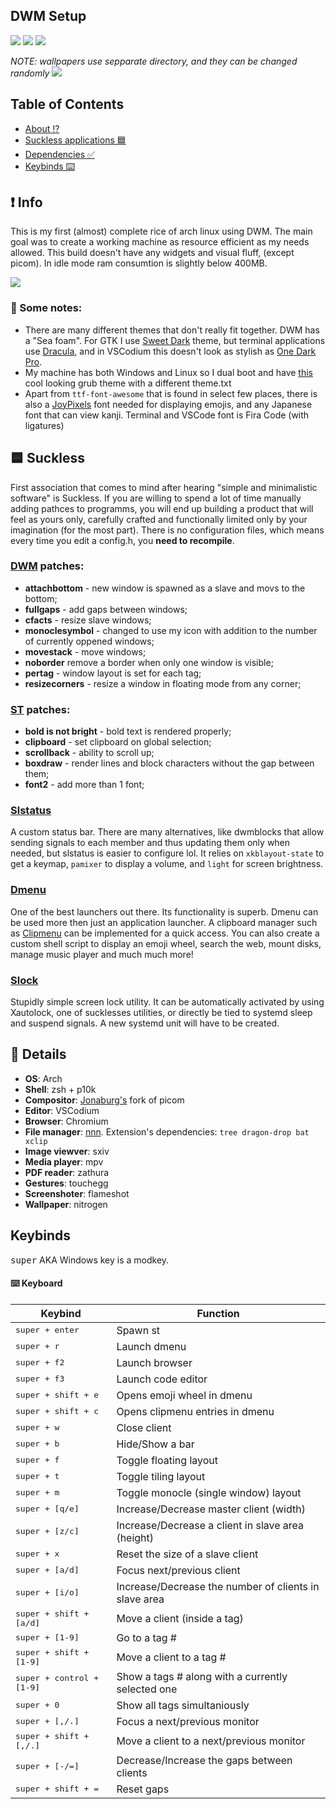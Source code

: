 ## DWM Setup

<img src="https://i.imgur.com/QuYxysY.png">
<img src="https://i.imgur.com/uFCs93Z.png">
<img src="https://i.imgur.com/HINtic6.png">

*NOTE: wallpapers use sepparate directory, and they can be changed randomly*
<img src="https://i.imgur.com/B1pcWLD.png">

## Table of Contents

- [About ⁉️](#about)
- [Suckless applications 🟦](#suckless)
- [Dependencies ✅](#deps)
- [Keybinds ⌨️](#keys)

<a id="about"></a>

## ❗ Info

This is my first (almost) complete rice of arch linux using DWM. The main goal was to create a working machine as resource efficient as my needs allowed. This build doesn't have any widgets and visual fluff, (except picom). In idle mode ram consumtion is slightly below 400MB.

<img src="https://i.imgur.com/uY820t5.png" />

### 📒 Some notes:

+ There are many different themes that don't really fit together. DWM has a "Sea foam". For GTK I use [Sweet Dark](https://www.pling.com/p/1253385) theme, but terminal applications use [Dracula](https://github.com/dracula/dracula-theme), and in VSCodium this doesn't look as stylish as [One Dark Pro](https://marketplace.visualstudio.com/items?itemName=zhuangtongfa.Material-theme). 
+ My machine has both Windows and Linux so I dual boot and have [this](https://github.com/semimqmo/sekiro_grub_theme) cool looking grub theme with a different theme.txt
+ Apart from `ttf-font-awesome` that is found in select few places, there is also a [JoyPixels](https://archlinux.org/packages/community/any/ttf-joypixels/) font needed for displaying emojis, and any Japanese font that can view kanji. Terminal and VSCode font is Fira Code (with ligatures)

<a id="suckless"></a>

## 🟦 Suckless
First association that comes to mind after hearing "simple and minimalistic software" is Suckless. If you are willing to spend a lot of time manually adding pathces to programms, you will end up building a product that will feel as yours only, carefully crafted and functionally limited only by your imagination (for the most part). There is no configuration files, which means every time you edit a config.h, you **need to recompile**.

### [DWM](https://dwm.suckless.org/) patches:
 - **attachbottom** - new window is spawned as a slave and movs to the bottom;
 - **fullgaps** - add gaps between windows;
 - **cfacts** - resize slave windows;
 - **monoclesymbol** - changed to use my icon with addition to the number of currently oppened windows;
 - **movestack** - move windows;
 - **noborder** remove a border when only one window is visible;
 - **pertag** - window layout is set for each tag;
 - **resizecorners** - resize a window in floating mode from any corner;

### [ST](https://st.suckless.org/) patches:
- **bold is not bright** - bold text is rendered properly;
- **clipboard** - set clipboard on global selection;
- **scrollback** - ability to scroll up;
- **boxdraw** - render lines and block characters without the gap between them;
- **font2** - add more than 1 font;

### [Slstatus](https://tools.suckless.org/slstatus/)

A custom status bar. There are many alternatives, like dwmblocks that allow sending signals to each member and thus updating them only when needed, but slstatus is easier to configure lol. It relies on `xkblayout-state` to get a keymap, `pamixer` to display a volume, and `light` for screen brightness.

### [Dmenu](https://tools.suckless.org/dmenu/)

One of the best launchers out there. Its functionality is superb. Dmenu can be used more then just an application launcher. A clipboard manager such as [Clipmenu](https://github.com/cdown/clipmenu) can be implemented for a quick access. You can also create a custom shell script to display an emoji wheel, search the web, mount disks, manage music player and much much more!

### [Slock](https://tools.suckless.org/slock/)

Stupidly simple screen lock utility. It can be automatically activated by using Xautolock, one of sucklesses utilities, or directly be tied to systemd sleep and suspend signals. A new systemd unit will have to be created.

<a id="deps"></a>

## 📑 Details

+ **OS**: Arch
+ **Shell**: zsh + p10k
+ **Compositor**: [Jonaburg's](https://github.com/jonaburg/picom) fork of picom
+ **Editor**: VSCodium
+ **Browser**: Chromium
+ **File manager**: [nnn](https://github.com/jarun/nnn). Extension's dependencies: ```tree dragon-drop bat xclip```
+ **Image viewver**: sxiv
+ **Media player**: mpv
+ **PDF reader**: zathura
+ **Gestures**: touchegg
+ **Screenshoter**: flameshot
+ **Wallpaper**: nitrogen

<a id="keys"></a>

## Keybinds

<kbd>super</kbd> AKA Windows key is a modkey.

#### ⌨️ Keyboard

| Keybind | Function |
| --- | --- |
| <kbd>super + enter</kbd> | Spawn st |
| <kbd>super + r</kbd> | Launch dmenu |
| <kbd>super + f2</kbd> | Launch browser |
| <kbd>super + f3</kbd> | Launch code editor |
| <kbd>super + shift + e</kbd> | Opens emoji wheel in dmenu |
| <kbd>super + shift + c</kbd> | Opens clipmenu entries in dmenu |
| <kbd>super + w</kbd> | Close client |
| <kbd>super + b</kbd> | Hide/Show a bar |
| <kbd>super + f</kbd> | Toggle floating layout |
| <kbd>super + t</kbd> | Toggle tiling layout |
| <kbd>super + m</kbd> | Toggle monocle (single window) layout |
| <kbd>super + [q/e]</kbd> | Increase/Decrease master client (width) |
| <kbd>super + [z/c]</kbd> | Increase/Decrease a client in slave area (height) |
| <kbd>super + x</kbd> | Reset the size of a slave client |
| <kbd>super + [a/d]</kbd> | Focus next/previous client |
| <kbd>super + [i/o]</kbd> | Increase/Decrease the number of clients in slave area |
| <kbd>super + shift + [a/d]</kbd> | Move a client (inside a tag) |
| <kbd>super + [1-9]</kbd> | Go to a tag # |
| <kbd>super + shift + [1-9]</kbd> | Move a client to a tag # |
| <kbd>super + control + [1-9]</kbd> | Show a tags # along with a currently selected one |
| <kbd>super + 0</kbd> | Show all tags simultaniously |
| <kbd>super + [,/.]</kbd> | Focus a next/previous monitor |
| <kbd>super + shift + [,/.]</kbd> | Move a client to a next/previous monitor |
| <kbd>super + [-/=]</kbd> | Decrease/Increase the gaps between clients |
| <kbd>super + shift + =</kbd> | Reset gaps |

